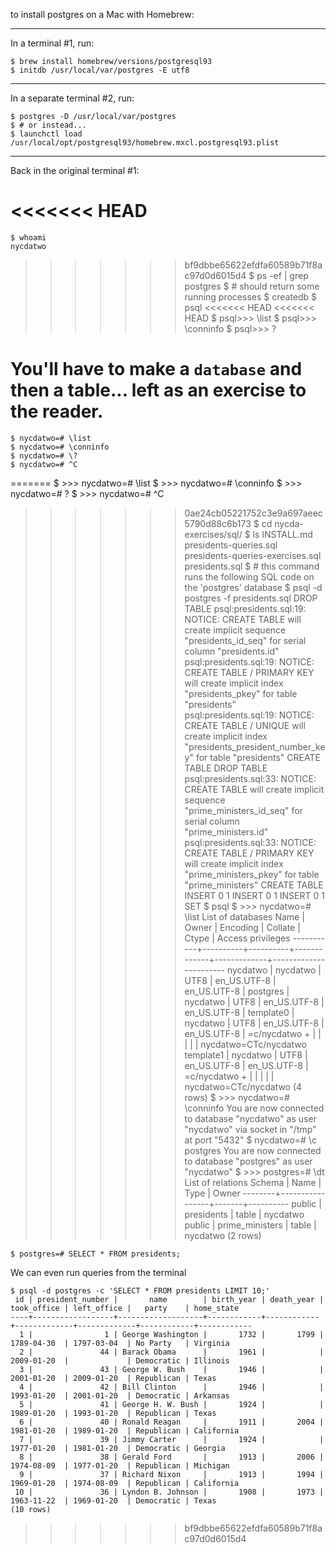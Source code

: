 

to install postgres on a Mac with Homebrew:

----

In a terminal #1, run:

    $ brew install homebrew/versions/postgresql93
    $ initdb /usr/local/var/postgres -E utf8

----

In a separate terminal #2, run:

    $ postgres -D /usr/local/var/postgres
    $ # or instead...
    $ launchctl load /usr/local/opt/postgresql93/homebrew.mxcl.postgresql93.plist

----

Back in the original terminal #1:

<<<<<<< HEAD
=======
    $ whoami
    nycdatwo
>>>>>>> bf9dbbe65622efdfa60589b71f8ac97d0d6015d4
    $ ps -ef | grep postgres
    $ # should return some running processes
    $ createdb
    $ psql
<<<<<<< HEAD
<<<<<<< HEAD
    $ psql>>> \list
    $ psql>>> \conninfo
    $ psql>>> \?

You'll have to make a `database` and then a table... left as an exercise to the reader.
=======
    $ nycdatwo=# \list
    $ nycdatwo=# \conninfo
    $ nycdatwo=# \?
    $ nycdatwo=# ^C
=======
    $ >>> nycdatwo=# \list
    $ >>> nycdatwo=# \conninfo
    $ >>> nycdatwo=# \?
    $ >>> nycdatwo=# ^C
>>>>>>> 0ae24cb05221752c3e9a697aeec5790d88c6b173
    $ cd nycda-exercises/sql/
    $ ls
    INSTALL.md presidents-queries.sql presidents-queries-exercises.sql presidents.sql
    $ # this command runs the following SQL code on the 'postgres' database
    $ psql -d postgres -f presidents.sql
    DROP TABLE
    psql:presidents.sql:19: NOTICE:  CREATE TABLE will create implicit sequence "presidents_id_seq" for serial column "presidents.id"
    psql:presidents.sql:19: NOTICE:  CREATE TABLE / PRIMARY KEY will create implicit index "presidents_pkey" for table "presidents"
    psql:presidents.sql:19: NOTICE:  CREATE TABLE / UNIQUE will create implicit index "presidents_president_number_key" for table "presidents"
    CREATE TABLE
    DROP TABLE
    psql:presidents.sql:33: NOTICE:  CREATE TABLE will create implicit sequence "prime_ministers_id_seq" for serial column "prime_ministers.id"
    psql:presidents.sql:33: NOTICE:  CREATE TABLE / PRIMARY KEY will create implicit index "prime_ministers_pkey" for table "prime_ministers"
    CREATE TABLE
    INSERT 0 1
    INSERT 0 1
    <snipped extraneous>
    INSERT 0 1
    SET
    $ psql
    $ >>> nycdatwo=# \list
                                      List of databases
       Name    |  Owner   | Encoding |   Collate   |    Ctype    |   Access privileges
    -----------+----------+----------+-------------+-------------+-----------------------
     nycdatwo  | nycdatwo | UTF8     | en_US.UTF-8 | en_US.UTF-8 |
     postgres  | nycdatwo | UTF8     | en_US.UTF-8 | en_US.UTF-8 |
     template0 | nycdatwo | UTF8     | en_US.UTF-8 | en_US.UTF-8 | =c/nycdatwo          +
               |          |          |             |             | nycdatwo=CTc/nycdatwo
     template1 | nycdatwo | UTF8     | en_US.UTF-8 | en_US.UTF-8 | =c/nycdatwo          +
               |          |          |             |             | nycdatwo=CTc/nycdatwo
    (4 rows)
    $ >>> nycdatwo=# \conninfo
    You are now connected to database "nycdatwo" as user "nycdatwo" via socket in "/tmp" at port "5432"
    $ nycdatwo=# \c postgres
    You are now connected to database "postgres" as user "nycdatwo"
    $ >>> postgres=# \dt
                  List of relations
     Schema |      Name       | Type  |  Owner
    --------+-----------------+-------+----------
     public | presidents      | table | nycdatwo
     public | prime_ministers | table | nycdatwo
    (2 rows)

    $ postgres=# SELECT * FROM presidents;

We can even run queries from the terminal

    $ psql -d postgres -c 'SELECT * FROM presidents LIMIT 10;'
     id | president_number |       name        | birth_year | death_year | took_office | left_office |   party    | home_state
    ----+------------------+-------------------+------------+------------+-------------+-------------+------------+------------
      1 |                1 | George Washington |       1732 |       1799 | 1789-04-30  | 1797-03-04  | No Party   | Virginia
      2 |               44 | Barack Obama      |       1961 |            | 2009-01-20  |             | Democratic | Illinois
      3 |               43 | George W. Bush    |       1946 |            | 2001-01-20  | 2009-01-20  | Republican | Texas
      4 |               42 | Bill Clinton      |       1946 |            | 1993-01-20  | 2001-01-20  | Democratic | Arkansas
      5 |               41 | George H. W. Bush |       1924 |            | 1989-01-20  | 1993-01-20  | Republican | Texas
      6 |               40 | Ronald Reagan     |       1911 |       2004 | 1981-01-20  | 1989-01-20  | Republican | California
      7 |               39 | Jimmy Carter      |       1924 |            | 1977-01-20  | 1981-01-20  | Democratic | Georgia
      8 |               38 | Gerald Ford       |       1913 |       2006 | 1974-08-09  | 1977-01-20  | Republican | Michigan
      9 |               37 | Richard Nixon     |       1913 |       1994 | 1969-01-20  | 1974-08-09  | Republican | California
     10 |               36 | Lyndon B. Johnson |       1908 |       1973 | 1963-11-22  | 1969-01-20  | Democratic | Texas
    (10 rows)

>>>>>>> bf9dbbe65622efdfa60589b71f8ac97d0d6015d4
